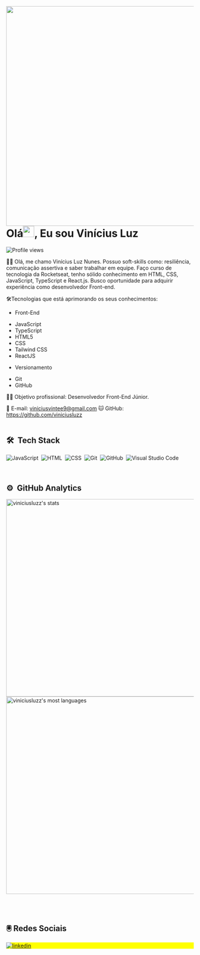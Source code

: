 
<img align="right" height="590em" src="https://raw.githubusercontent.com/gist/viniciusluzz/5937ce05bce764b87162d91b8738c946/raw/34b9855e645e742dbd9ddd7e4cdebce7ce19e835/card.svg"/>
<h1 align="left">Olá<img src="https://raw.githubusercontent.com/kaueMarques/kaueMarques/master/hi.gif" width="30px">, Eu sou Vinícius Luz</h1>
<p align="left"> <img src="https://komarev.com/ghpvc/?username=viniciusluzz&color=blue" alt="Profile views" /> </p>


🙋‍♂️ Olá, me chamo Vinícius Luz Nunes. Possuo soft-skills como: resiliência, comunicação assertiva e saber trabalhar em equipe. Faço curso de tecnologia da Rocketseat, tenho sólido conhecimento em HTML, CSS, JavaScript, TypeScript e React.js. Busco oportunidade para adquirir experiência como desenvolvedor Front-end. 

🛠Tecnologias que está aprimorando os seus conhecimentos: 

* Front-End
- JavaScript
- TypeScript
- HTML5
- CSS
- Tailwind CSS
- ReactJS

* Versionamento
- Git
- GitHub 

 👨‍💻 Objetivo profissional: Desenvolvedor Front-End Júnior. 

📧 E-mail: viniciusvintee9@gmail.com
🐱 GitHub: https://github.com/viniciusluzz
<br><br>

## 🛠 &nbsp;Tech Stack

![JavaScript](https://img.shields.io/badge/-JavaScript-05122A?style=flat&logo=javascript)&nbsp;
![HTML](https://img.shields.io/badge/-HTML-05122A?style=flat&logo=HTML5)&nbsp;
![CSS](https://img.shields.io/badge/-CSS-05122A?style=flat&logo=CSS3&logoColor=1572B6)&nbsp;
![Git](https://img.shields.io/badge/-Git-05122A?style=flat&logo=git)&nbsp;
![GitHub](https://img.shields.io/badge/-GitHub-05122A?style=flat&logo=github)&nbsp;
![Visual Studio Code](https://img.shields.io/badge/-Visual%20Studio%20Code-05122A?style=flat&logo=visual-studio-code&logoColor=007ACC)&nbsp;

<br>

## ⚙️ &nbsp;GitHub Analytics

<p align="left">
<img width="530em" src="https://github-readme-stats.vercel.app/api?username=viniciusluzz&show_icons=true&theme=tokyonight" alt="viniciusluzz's stats"/>
<img width="530em" src="https://github-readme-stats.vercel.app/api/top-langs/?username=viniciusluzz&layout=compact&theme=tokyonight" alt="viniciusluzz's most languages"/>
</p>

<br><br>

## 🖲️&nbsp;Redes Sociais

<p align="left" style="background:yellow">
<a href="https://www.linkedin.com/in/vin%C3%ADcius-luz-212885207/" target="_blank">
  <img align="center" src="https://img.shields.io/badge/-viniciusluz-05122A?style=flat&logo=linkedin" alt="linkedin"/>
</a>
</p>

<!--
**viniciusluzz/viniciusluzz** is a ✨ _special_ ✨ repository because its `README.md` (this file) appears on your GitHub profile.

Here are some ideas to get you started:

- 🔭 I’m currently working on ...
- 🌱 I’m currently learning ..
- 👯 I’m looking to collaborate on ...
- 🤔 I’m looking for help with ...
- 💬 Ask me about ...
- 📫 How to reach me: ...
- 😄 Pronouns: ...
- ⚡ Fun fact: ...
-->
